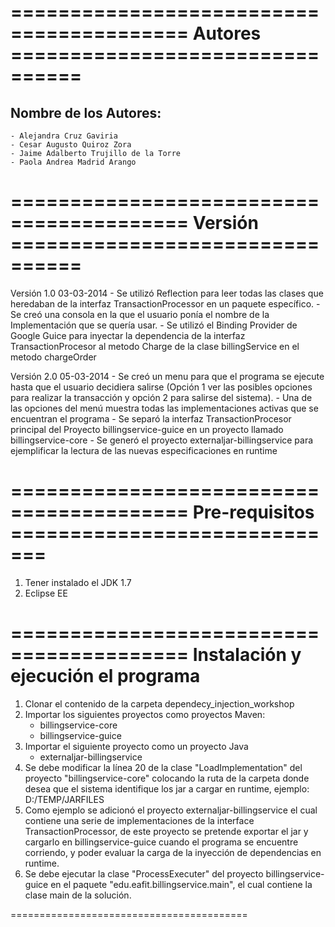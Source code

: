 =========================================
Autores  ================================
=========================================

Nombre de los Autores:
----------------------
	- Alejandra Cruz Gaviria
	- Cesar Augusto Quiroz Zora
	- Jaime Adalberto Trujillo de la Torre 
	- Paola Andrea Madrid Arango 

=========================================
Versión ================================
=========================================

Versión 1.0 03-03-2014
    - Se utilizó Reflection para leer todas las clases que heredaban de la interfaz TransactionProcessor en un paquete específico.
    - Se creó una consola en la que el usuario ponía el nombre de la Implementación que se quería usar.
    - Se utilizó el Binding Provider de Google Guice para inyectar la dependencia de la interfaz TransactionProcesor al metodo Charge de la clase billingService en el metodo chargeOrder
    
Versión 2.0 05-03-2014 
    - Se creó un menu para que el programa se ejecute hasta que el usuario decidiera salirse (Opción 1 ver las posibles opciones para realizar la transacción y opción 2 para salirse del sistema).
    - Una de las opciones del menú muestra todas las implementaciones activas que se encuentran el programa 
    - Se separó la interfaz TransactionProcesor principal del Proyecto billingservice-guice en un proyecto llamado billingservice-core 
    - Se generó el proyecto externaljar-billingservice para ejemplificar la lectura de las nuevas especificaciones en runtime

=========================================
Pre-requisitos =============================
=========================================

1. Tener instalado el JDK 1.7
2. Eclipse EE 
	  
=========================================
Instalación y ejecución el programa
=========================================

1. Clonar el contenido de la carpeta dependecy_injection_workshop
2. Importar los siguientes proyectos como proyectos Maven:
	- billingservice-core
	- billingservice-guice
3. Importar el siguiente proyecto como un proyecto Java
	- externaljar-billingservice
4. Se debe modificar la línea 20 de la clase "LoadImplementation" del proyecto "billingservice-core" colocando la ruta de la carpeta donde desea que el sistema identifique los jar a cargar en runtime, ejemplo: D:/TEMP/JARFILES
5. Como ejemplo se adicionó el proyecto externaljar-billingservice el cual contiene una serie de implementaciones de la interface TransactionProcessor, de este proyecto se pretende exportar el jar y cargarlo en billingservice-guice cuando el programa se encuentre corriendo, y poder evaluar la carga de la inyección de dependencias en runtime.
6. Se debe ejecutar la clase "ProcessExecuter" del proyecto billingservice-guice en el paquete "edu.eafit.billingservice.main", el cual contiene la clase main de la solución.

=========================================
